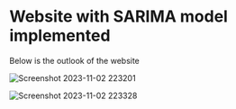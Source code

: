 # Website with SARIMA model implemented
Below is the outlook of the website<br>

![Screenshot 2023-11-02 223201](https://github.com/20IT938-PRIEE-B1/20IT938-PRIEE-B1/assets/89762503/e2ed3357-cf88-4577-bca8-c6e606c9439b)

![Screenshot 2023-11-02 223328](https://github.com/20IT938-PRIEE-B1/20IT938-PRIEE-B1/assets/89762503/16f28e1b-78a9-4c1d-a80d-bbf6dc68ee87)
